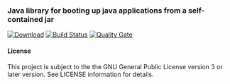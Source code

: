 ### Java library for booting up java applications from a self-contained jar
[![Download](https://api.bintray.com/packages/hdecarne/maven/java-boot/images/download.svg)](https://bintray.com/hdecarne/maven/java-boot/_latestVersion)
[![Build Status](https://travis-ci.com/hdecarne/java-boot.svg?branch=master)](https://travis-ci.com/hdecarne/java-boot)
[![Quality Gate](https://sonarcloud.io/api/project_badges/measure?project=de.carne.common%3Ajava-boot&metric=alert_status)](https://sonarcloud.io/dashboard/index/de.carne.common:java-boot)

#### License
This project is subject to the the GNU General Public License version 3 or later version.
See LICENSE information for details.
